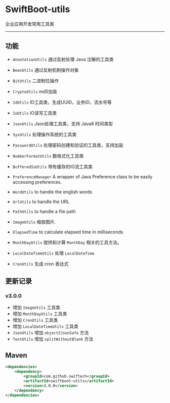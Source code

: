 # SwiftBoot-utils 
企业应用开发常用工具类

---

## 功能

* `AnnotationUtils` 通过反射处理 Java 注解的工具类

* `BeanUtils` 通过反射机制操作对象

* `BitUtils` 二进制位操作

* `CryptoUtils` md5加盐

* `IdUtils` ID工具类，生成UUID，业务ID，流水号等

* `IoUtils` IO读写工具类

* `JsonUtils` Json处理工具类，支持 Java8 时间类型

* `SysUtils` 处理操作系统的工具类

* `PasswordUtils` 处理密码创建和验证的工具类，支持加盐

* `NumberFormatUtils` 数格式化工具类

* `BufferedIoUtils` 带有缓存的IO流工具类

* `PreferenceManager` A wrapper of Java Preference class to be easily accessing preferences.

* `WordUtils` to handle the english words

* `UrlUtils` to handle the URL

* `PathUtils` to handle a file path

* `ImageUtils` 缩放图片.

* `ElapsedTime` to calculate elapsed time in milliseconds

* `MonthDayUtils` 提供和计算 `MonthDay` 相关的工具方法。

* `LocalDateTimeUtils` 处理 `LocalDateTime`

* `CronUtils` 生成 cron 表达式

## 更新记录

### v3.0.0
* 增加 `ImageUtils` 工具类
* 增加 `MonthDayUtils` 工具类
* 增加 `CronUtils` 工具类
* 增加 `LocalDateTimeUtils` 工具类
* `JsonUtils` 增加 `object2JsonSafe` 方法
* `TextUtils` 增加 `splitWithoutBlank` 方法 

## Maven

```xml
<dependencies>
	<dependency>
		<groupId>com.github.swiftech</groupId>
		<artifactId>swiftboot-utils</artifactId>
		<version>3.0.0</version>
	</dependency>
</dependencies>
```
